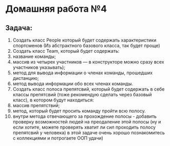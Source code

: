 # Домашняя работа №4

## Задача:

1. Создать класс People который будет содержать характеристики спортсменов (Из абстрактного базового класса, так будет проще)
2. Создать класс Team, который будет содержать:
3. название команды;
4. массив из четырех участников — в конструкторе можно сразу всех участников указывать);
5. метод для вывода информации о членах команды, прошедших дистанцию;
6. метод вывода информации обо всех членах команды.
7. Создать класс полоса препятсвий, который будет содержать в себе классы препятсвий (тоже рекомендую сделать через базовый класс), в котором будут находиться:
8. массив препятствий;
9. метод, который будет просить команду пройти всю полосу.
10. внутри метода отвечающего за прохождение полосы - добавить проверку возможностей людей на преодаление этой полосы (ну и если хотите, можете проверять хватит ли сил проходить полосу препятсвий у человека)
в этой задаче очень хорошо познакомитесь с коллекциями и потрогаете ООП
удачи)